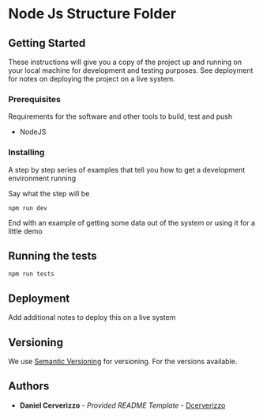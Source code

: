 # Node Js Structure Folder

## Getting Started

These instructions will give you a copy of the project up and running on
your local machine for development and testing purposes. See deployment
for notes on deploying the project on a live system.

### Prerequisites

Requirements for the software and other tools to build, test and push 
- NodeJS

### Installing

A step by step series of examples that tell you how to get a development
environment running

Say what the step will be

    npm run dev

End with an example of getting some data out of the system or using it
for a little demo

## Running the tests

    npm run tests

## Deployment

Add additional notes to deploy this on a live system


## Versioning

We use [Semantic Versioning](http://semver.org/) for versioning. For the versions
available.

## Authors

  - **Daniel Cerverizzo** - *Provided README Template* -
    [Dcerverizzo](https://github.com/Dcerverizzo)

